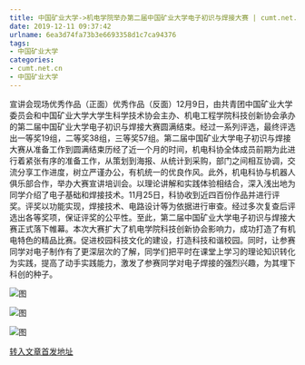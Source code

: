 ```yaml
---
title: 中国矿业大学->机电学院举办第二届中国矿业大学电子初识与焊接大赛 | cumt.net.cn
date: 2019-12-11 09:37:42
urlname: 6ea3d74fa73b3e6693358d1c7ca94376
tags: 
- 中国矿业大学
categories:
- cumt.net.cn
- 中国矿业大学
---
```

宣讲会现场优秀作品（正面）优秀作品（反面）12月9日，由共青团中国矿业大学委员会和中国矿业大学大学生科学技术协会主办、机电工程学院科技创新协会承办的第二届中国矿业大学电子初识与焊接大赛圆满结束。经过一系列评选，最终评选出一等奖19组，二等奖38组，三等奖57组。第二届中国矿业大学电子初识与焊接大赛从准备工作到圆满结束历经了近一个月的时间，机电科协全体成员前期为此进行着紧张有序的准备工作，从策划到海报、从统计到采购，部门之间相互协调，交流分享工作进度，树立严谨办公，有机统一的优良作风。此外，机电科协与机器人俱乐部合作，举办大赛宣讲培训会。以理论讲解和实践体验相结合，深入浅出地为同学介绍了电子基础和焊接技术。11月25日，科协收到近四百份作品并进行评奖。评奖以功能实现，焊接技术、电路设计等为依据进行审查。经过多次复查后评选出各等奖项，保证评奖的公平性。至此，第二届中国矿业大学电子初识与焊接大赛正式落下帷幕。本次大赛扩大了机电学院科技创新协会影响力，成功打造了有机电特色的精品比赛。促进校园科技文化的建设，打造科技和谐校园。同时，让参赛同学对电子制作有了更深层次的了解，同学们把平时在课堂上学习的理论知识转化为实践，提高了动手实践能力，激发了参赛同学对电子焊接的强烈兴趣，为其埋下科创的种子。

![图](http://xwzx.cumt.edu.cn/_upload/article/images/db/01/9963c788427b98a5b622c38d7c4f/08373bff-7cad-4a84-869c-a58604c5265e.png)

![图](http://xwzx.cumt.edu.cn/_upload/article/images/db/01/9963c788427b98a5b622c38d7c4f/e04916b1-1eeb-418f-af47-c22369041187.jpg)

![图](http://xwzx.cumt.edu.cn/_upload/article/images/db/01/9963c788427b98a5b622c38d7c4f/c5fccc76-476c-482f-b9ea-8dcf21f24e32.jpg)

[转入文章首发地址](http://xwzx.cumt.edu.cn/72/7b/c523a553595/page.htm)